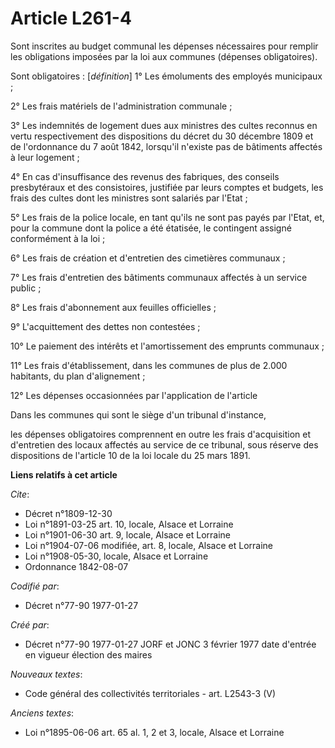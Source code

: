# Article L261-4

Sont inscrites au budget communal les dépenses nécessaires pour remplir les obligations imposées par la loi aux communes
(dépenses obligatoires). 

Sont obligatoires : [*définition*]    1° Les émoluments des employés municipaux ; 

2° Les frais matériels de l'administration communale ; 

3° Les indemnités de logement dues aux ministres des cultes reconnus en vertu respectivement des dispositions du décret du 30
décembre 1809 et de l'ordonnance du 7 août 1842, lorsqu'il n'existe pas de bâtiments affectés à leur logement ; 

4° En cas d'insuffisance des revenus des fabriques, des conseils presbytéraux et des consistoires, justifiée par leurs
comptes et budgets, les frais des cultes dont les ministres sont salariés par l'Etat ; 

5° Les frais de la police locale, en tant qu'ils ne sont pas payés par l'Etat, et, pour la commune dont la police a été
étatisée, le contingent assigné conformément à la loi ; 

6° Les frais de création et d'entretien des cimetières communaux ; 

7° Les frais d'entretien des bâtiments communaux affectés à un service public ; 

8° Les frais d'abonnement aux feuilles officielles ; 

9° L'acquittement des dettes non contestées ; 

10° Le paiement des intérêts et l'amortissement des emprunts communaux ; 

11° Les frais d'établissement, dans les communes de plus de 2.000 habitants, du plan d'alignement ; 

12° Les dépenses occasionnées par l'application de l'article

Dans les communes qui sont le siège d'un tribunal d'instance,

les dépenses obligatoires comprennent en outre les frais d'acquisition et d'entretien des locaux affectés au service de ce
tribunal, sous réserve des dispositions de l'article 10 de la loi locale du 25 mars 1891.

**Liens relatifs à cet article**

_Cite_:

  - Décret n°1809-12-30
  - Loi n°1891-03-25 art. 10, locale, Alsace et Lorraine
  - Loi n°1901-06-30 art. 9, locale, Alsace et Lorraine
  - Loi n°1904-07-06 modifiée, art. 8, locale, Alsace et Lorraine
  - Loi n°1908-05-30, locale, Alsace et Lorraine
  - Ordonnance 1842-08-07

_Codifié par_:

  - Décret n°77-90 1977-01-27

_Créé par_:

  - Décret n°77-90 1977-01-27 JORF et JONC 3 février 1977 date d'entrée en vigueur élection des maires

_Nouveaux textes_:

  - Code général des collectivités territoriales - art. L2543-3 (V)

_Anciens textes_:

  - Loi n°1895-06-06 art. 65 al. 1, 2 et 3, locale, Alsace et Lorraine
